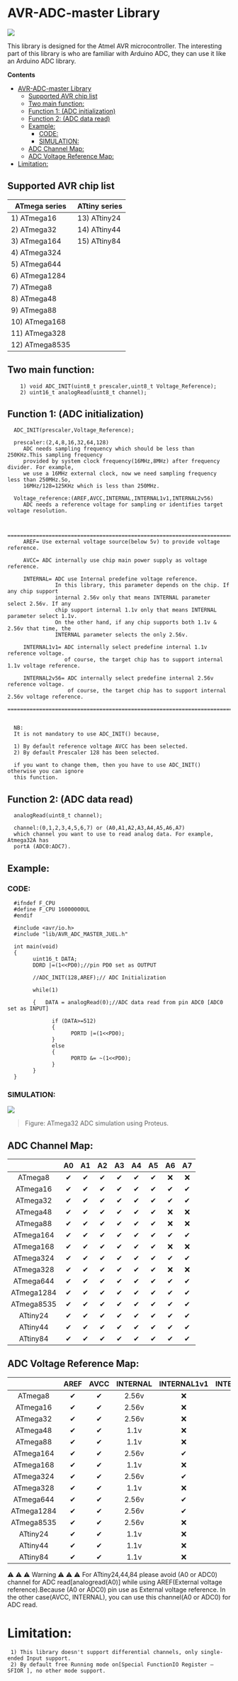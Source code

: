 

# AVR-ADC-master Library
![](https://img.shields.io/badge/release-v%201.1.0-blue)

This library is designed for the Atmel AVR microcontroller. The interesting part of this library is who are familiar with Arduino ADC, they can use it like an Arduino ADC library.

**Contents**

- [AVR-ADC-master Library](#avr-adc-master-library)
  * [Supported AVR chip list](#supported-avr-chip-list)
  * [Two main function:](#two-main-function)
  * [Function 1: (ADC initialization)](#function-1-adc-initialization)
  * [Function 2: (ADC data read)](#function-2-adc-data-read)
  * [Example:](#example)
    + [CODE:](#code)
    + [SIMULATION:](#simulation)
  * [ADC Channel Map:](#adc-channel-map)
  * [ADC Voltage Reference Map:](#adc-voltage-reference-map)
- [Limitation:](#limitation)

 
## Supported AVR chip list

| ATmega series   | ATtiny series  |
|-----------------|----------------|
| 1\) ATmega16    | 13\) ATtiny24  |
| 2\) ATmega32    | 14\) ATtiny44  |
| 3\) ATmega164   | 15\) ATtiny84  |
| 4\) ATmega324   |                |
| 5\) ATmega644   |                |
| 6\) ATmega1284  |                |
| 7\) ATmega8     |                |
| 8\) ATmega48    |                |
| 9\) ATmega88    |                |
| 10\) ATmega168  |                |
| 11\) ATmega328  |                |
| 12\) ATmega8535 |                |


## Two main function:
        1) void ADC_INIT(uint8_t prescaler,uint8_t Voltage_Reference);
        2) uint16_t analogRead(uint8_t channel);

## Function 1: (ADC initialization)
      ADC_INIT(prescaler,Voltage_Reference); 
     
      prescaler:(2,4,8,16,32,64,128)
         ADC needs sampling frequency which should be less than 250KHz.This sampling frequency 
         provided by system clock frequency(16MHz,8MHz) after frequency divider. For example,
         we use a 16MHz external clock, now we need sampling frequency less than 250MHz.So,
         16MHz/128=125KHz which is less than 250MHz.
      
      Voltage_reference:(AREF,AVCC,INTERNAL,INTERNAL1v1,INTERNAL2v56)
         ADC needs a reference voltage for sampling or identifies target voltage resolution.
         
         
         ===================================================================================
         AREF= Use external voltage source(below 5v) to provide voltage reference.
         
         AVCC= ADC internally use chip main power supply as voltage reference.
         
         INTERNAL= ADC use Internal predefine voltage reference.  
                   In this library, this parameter depends on the chip. If any chip support 
                   internal 2.56v only that means INTERNAL parameter select 2.56v. If any 
                   chip support internal 1.1v only that means INTERNAL parameter select 1.1v.
                   On the other hand, if any chip supports both 1.1v & 2.56v that time, the 
                   INTERNAL parameter selects the only 2.56v.
        
         INTERNAL1v1= ADC internally select predefine internal 1.1v reference voltage.
                      of course, the target chip has to support internal 1.1v voltage reference.
                     
         INTERNAL2v56= ADC internally select predefine internal 2.56v reference voltage.
                       of course, the target chip has to support internal 2.56v voltage reference.
         ===================================================================================
      
      
      NB:
      It is not mandatory to use ADC_INIT() because,
       
      1) By default reference voltage AVCC has been selected.
      2) By default Prescaler 128 has been selected.
       
      if you want to change them, then you have to use ADC_INIT() otherwise you can ignore 
      this function.
       
       


## Function 2: (ADC data read)
      analogRead(uint8_t channel);
      
      channel:(0,1,2,3,4,5,6,7) or (A0,A1,A2,A3,A4,A5,A6,A7)
      which channel you want to use to read analog data. For example, Atmega32A has 
      portA (ADC0:ADC7).
      
     
      
## Example:
### CODE:

      #ifndef F_CPU
      #define F_CPU 16000000UL
      #endif

      #include <avr/io.h>
      #include "lib/AVR_ADC_MASTER_JUEL.h"

      int main(void)
      {
            uint16_t DATA;
            DDRD |=(1<<PD0);//pin PD0 set as OUTPUT 

            //ADC_INIT(128,AREF);// ADC Initialization 

            while(1)

            {	DATA = analogRead(0);//ADC data read from pin ADC0 [ADC0 set as INPUT]

                  if (DATA>=512)
                  {
                        PORTD |=(1<<PD0);
                  }
                  else
                  {
                        PORTD &= ~(1<<PD0);
                  }
            }
      }
      
### SIMULATION:
![](https://codimd.s3.shivering-isles.com/demo/uploads/upload_b5c6d85c773f2622eb9f3ddd52a79b17.png)          
> Figure: ATmega32 ADC simulation using Proteus.


## ADC Channel Map:

|            | **A0** | **A1** | **A2** | **A3** | **A4** | **A5** | **A6** | **A7** |
|:----------:|:------:|:------:|:------:|:------:|:------:|:------:|:------:|:------:|
| ATmega8    | ✔      | ✔      | ✔      | ✔      | ✔      | ✔      | ❌   | ❌     |
| ATmega16   | ✔      | ✔      | ✔      | ✔      | ✔      | ✔      | ✔    | ✔      |
| ATmega32   | ✔      | ✔      | ✔      | ✔      | ✔      | ✔      | ✔    | ✔      |
| ATmega48   | ✔      | ✔      | ✔      | ✔      | ✔      | ✔      | ❌   | ❌     |
| ATmega88   | ✔      | ✔      | ✔      | ✔      | ✔      | ✔      | ❌   | ❌     |
| ATmega164  | ✔      | ✔      | ✔      | ✔      | ✔      | ✔      | ✔    | ✔      |
| ATmega168  | ✔      | ✔      | ✔      | ✔      | ✔      | ✔      | ❌   | ❌     |
| ATmega324  | ✔      | ✔      | ✔      | ✔      | ✔      | ✔      | ✔    | ✔      |
| ATmega328  | ✔      | ✔      | ✔      | ✔      | ✔      | ✔      | ❌   | ❌     |
| ATmega644  | ✔      | ✔      | ✔      | ✔      | ✔      | ✔      | ✔    | ✔      |
| ATmega1284 | ✔      | ✔      | ✔      | ✔      | ✔      | ✔      | ✔    | ✔      |
| ATmega8535 | ✔      | ✔      | ✔      | ✔      | ✔      | ✔      | ✔    | ✔      |
| ATtiny24   | ✔      | ✔      | ✔      | ✔      | ✔      | ✔      | ✔    | ✔      |
| ATtiny44   | ✔      | ✔      | ✔      | ✔      | ✔      | ✔      | ✔    | ✔      |
| ATtiny84   | ✔      | ✔      | ✔      | ✔      | ✔      | ✔      | ✔    | ✔      |


## ADC Voltage Reference Map:

|            | AREF | AVCC | INTERNAL | INTERNAL1v1 | INTERNAL2v56 |
|:----------:|:----:|:----:|:--------:|:-----------:|:------------:|
| ATmega8    | ✔    | ✔    | 2.56v    | ❌         | ❌           |
| ATmega16   | ✔    | ✔    | 2.56v    | ❌         | ❌           |
| ATmega32   | ✔    | ✔    | 2.56v    | ❌         | ❌           |
| ATmega48   | ✔    | ✔    | 1.1v     | ❌         | ❌           |
| ATmega88   | ✔    | ✔    | 1.1v     | ❌         | ❌           |
| ATmega164  | ✔    | ✔    | 2.56v    | ✔          | ✔            |
| ATmega168  | ✔    | ✔    | 1.1v     | ❌         | ❌           |
| ATmega324  | ✔    | ✔    | 2.56v    | ✔          | ✔            |
| ATmega328  | ✔    | ✔    | 1.1v     | ❌         | ❌           |
| ATmega644  | ✔    | ✔    | 2.56v    | ✔          | ✔            |
| ATmega1284 | ✔    | ✔    | 2.56v    | ✔          | ✔            |
| ATmega8535 | ✔    | ✔    | 2.56v    | ❌         | ❌           |
| ATtiny24   | ✔    | ✔    | 1.1v     | ❌         | ❌           |
| ATtiny44   | ✔    | ✔    | 1.1v     | ❌         | ❌           |
| ATtiny84   | ✔    | ✔    | 1.1v     | ❌         | ❌           |


⚠ ⚠ ⚠  Warning  ⚠ ⚠ ⚠
For ATtiny24,44,84 please avoid (A0 or ADC0) channel for ADC read[analogread(A0)] while
using AREF(External voltage reference).Because (A0 or ADC0) pin use as External voltage
reference. In the other case(AVCC, INTERNAL), you can use this channel(A0 or ADC0) for 
ADC read.

# Limitation:
     1) This library doesn't support differential channels, only single-ended Input support.
     2) By default free Running mode on[Special FunctionIO Register – SFIOR ], no other mode support.

